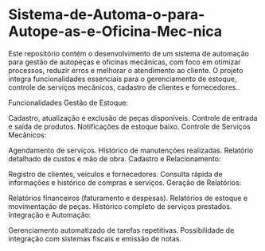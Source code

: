 # Sistema-de-Automa-o-para-Autope-as-e-Oficina-Mec-nica
Este repositório contém o desenvolvimento de um sistema de automação para gestão de autopeças e oficinas mecânicas, com foco em otimizar processos, reduzir erros e melhorar o atendimento ao cliente. O projeto integra funcionalidades essenciais para o gerenciamento de estoque, controle de serviços mecânicos, cadastro de clientes e fornecedores..

Funcionalidades
Gestão de Estoque:

Cadastro, atualização e exclusão de peças disponíveis.
Controle de entrada e saída de produtos.
Notificações de estoque baixo.
Controle de Serviços Mecânicos:

Agendamento de serviços.
Histórico de manutenções realizadas.
Relatório detalhado de custos e mão de obra.
Cadastro e Relacionamento:

Registro de clientes, veículos e fornecedores.
Consulta rápida de informações e histórico de compras e serviços.
Geração de Relatórios:

Relatórios financeiros (faturamento e despesas).
Relatórios de estoque e movimentação de peças.
Histórico completo de serviços prestados.
Integração e Automação:

Gerenciamento automatizado de tarefas repetitivas.
Possibilidade de integração com sistemas fiscais e emissão de notas.
